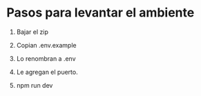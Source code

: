 # Pasos para levantar el ambiente

1. Bajar el zip

2. Copian .env.example

3. Lo renombran a .env

4. Le agregan el puerto.

5. npm run dev